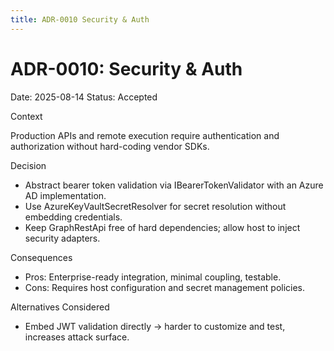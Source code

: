 ```yaml
---
title: ADR-0010 Security & Auth
---
```


# ADR-0010: Security & Auth

Date: 2025-08-14
Status: Accepted

Context

Production APIs and remote execution require authentication and authorization without hard-coding vendor SDKs.

Decision

- Abstract bearer token validation via IBearerTokenValidator with an Azure AD implementation.
- Use AzureKeyVaultSecretResolver for secret resolution without embedding credentials.
- Keep GraphRestApi free of hard dependencies; allow host to inject security adapters.

Consequences

- Pros: Enterprise-ready integration, minimal coupling, testable.
- Cons: Requires host configuration and secret management policies.

Alternatives Considered

- Embed JWT validation directly → harder to customize and test, increases attack surface.


